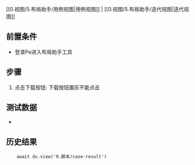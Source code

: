 [[0.视图/5.布局助手/用例视图|用例视图]] | [[0.视图/5.布局助手/迭代视图|迭代视图]]

## 前置条件

- 登录Pe进入布局助手工具

## 步骤

1. 点击下载按钮: 下载按钮置灰不能点击

## 测试数据

- 

## 历史结果

```dataviewjs
    await dv.view('9.脚本/case-result')
```
